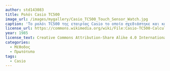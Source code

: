 ```yaml
---
author: std143083
title: Ρολόι Casio TC500
image_url: /images/mygallery/Casio_TC500_Touch_Sensor_Watch.jpg
caption: 'To ρολόι TC500 της εταιρίας Casio το οποίο σχεδιάστηκε και κατασκευάστηκε τη δεκαετία 80 παρείχε λειτουργίες υπολογιστή με χρήση οθόνης αφής. Η συγκεκριμένη εταιρία παρήγαγε πληθώρα μοντέλων ρολογιών υπολογιστή με αυξημένες λειτουργίες, όπως τηλεφωνικοί κατάλογοι, ευρετήρια ονομάτων και διευθύνσεων, χρονόμετρα κτλ' 
license_url: https://commons.wikimedia.org/wiki/File:Casio-TC500-Calculator-Watch.jpg
year: 1985
license_text: Creative Commons Attribution-Share Alike 4.0 International
categories:
  - Μέθοδος 
  - Πρωτότυπο
tags:
  - Casio 
---
```


